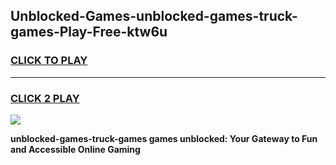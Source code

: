 
## Unblocked-Games-unblocked-games-truck-games-Play-Free-ktw6u
<h3>
<a href="https://premium76.site?title=unblocked-games-truck-games&ref=21A">CLICK TO PLAY</a></h3>
<hr>

<h3>
<a href="https://premium76.site?title=unblocked-games-truck-games&ref=21A">CLICK 2 PLAY</a>
  
</h3>

<a href="https://premium76.site?title=unblocked-games-truck-games&ref=21A"><img src="https://clearcache.store/games.png"></a>


**unblocked-games-truck-games games unblocked: Your Gateway to Fun and Accessible Online Gaming**

